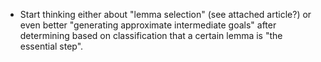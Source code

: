* Start thinking either about "lemma selection" (see attached article?) or even better "generating approximate intermediate goals" after determining based on classification that a certain lemma is "the essential step".
